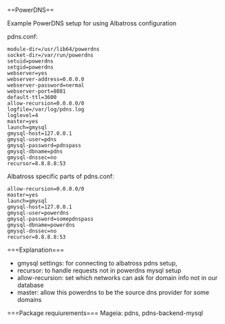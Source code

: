 ==PowerDNS==

Example PowerDNS setup for using Albatross configuration

pdns.conf:
```
module-dir=/usr/lib64/powerdns
socket-dir=/var/run/powerdns
setuid=powerdns
setgid=powerdns
webserver=yes
webserver-address=0.0.0.0
webserver-password=nermal
webserver-port=8081
default-ttl=3600
allow-recursion=0.0.0.0/0
logfile=/var/log/pdns.log
loglevel=4
master=yes
launch=gmysql
gmysql-host=127.0.0.1
gmysql-user=pdns
gmysql-password=pdnspass
gmysql-dbname=pdns
gmysql-dnssec=no
recursor=8.8.8.8:53
```

Albatross specific parts of pdns.conf:
```
allow-recursion=0.0.0.0/0
master=yes
launch=gmysql
gmysql-host=127.0.0.1
gmysql-user=powerdns
gmysql-password=somepdnspass
gmysql-dbname=powerdns
gmysql-dnssec=no
recursor=8.8.8.8:53
```

===Explanation===
* gmysql settings: for connecting to albatross pdns setup,
* recursor: to handle requests not in powerdns mysql setup
* allow-recursion: set which networks can ask for domain info not in our database
* master: allow this powerdns to be the source dns provider for some domains

===Package requiurements===
Mageia: pdns, pdns-backend-mysql
